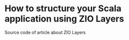 # How to structure your Scala application using ZIO Layers

Source code of article about ZIO Layers
